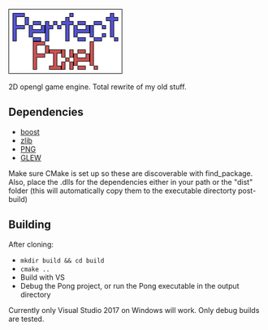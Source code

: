 ![PerfectPixel](dist/splash.png)

2D opengl game engine. Total rewrite of my old stuff.

## Dependencies
* [boost](http://boost.org/)
* [zlib](https://zlib.net/)
* [PNG](http://www.libpng.org/pub/png/)
* [GLEW](http://glew.sourceforge.net/)

Make sure CMake is set up so these are discoverable with find_package. Also, place the .dlls for the dependencies either in your path or the "dist" folder (this will automatically copy them to the executable directorty post-build)

## Building

After cloning:
* `mkdir build && cd build`
* `cmake ..`
* Build with VS
* Debug the Pong project, or run the Pong executable in the output directory

Currently only Visual Studio 2017 on Windows will work. Only debug builds are tested.
